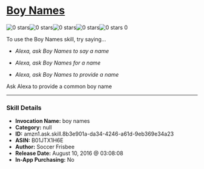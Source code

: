 # [Boy Names](http://alexa.amazon.com/#skills/amzn1.ask.skill.8b3e901a-da34-4246-a61d-9eb369e34a23)
![0 stars](../../images/ic_star_border_black_18dp_1x.png)![0 stars](../../images/ic_star_border_black_18dp_1x.png)![0 stars](../../images/ic_star_border_black_18dp_1x.png)![0 stars](../../images/ic_star_border_black_18dp_1x.png)![0 stars](../../images/ic_star_border_black_18dp_1x.png) 0

To use the Boy Names skill, try saying...

* *Alexa, ask Boy Names to say a name*

* *Alexa, ask Boy Names for a name*

* *Alexa, ask Boy Names to provide a name*

Ask Alexa to provide a common boy name

***

### Skill Details

* **Invocation Name:** boy names
* **Category:** null
* **ID:** amzn1.ask.skill.8b3e901a-da34-4246-a61d-9eb369e34a23
* **ASIN:** B01JTX1H6E
* **Author:** Soccer Frisbee
* **Release Date:** August 10, 2016 @ 03:08:08
* **In-App Purchasing:** No
